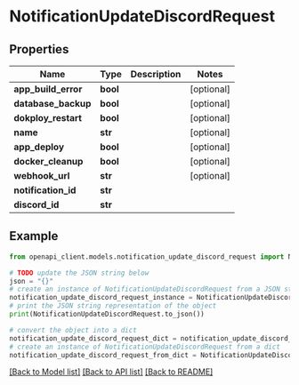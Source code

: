 # NotificationUpdateDiscordRequest


## Properties

Name | Type | Description | Notes
------------ | ------------- | ------------- | -------------
**app_build_error** | **bool** |  | [optional] 
**database_backup** | **bool** |  | [optional] 
**dokploy_restart** | **bool** |  | [optional] 
**name** | **str** |  | [optional] 
**app_deploy** | **bool** |  | [optional] 
**docker_cleanup** | **bool** |  | [optional] 
**webhook_url** | **str** |  | [optional] 
**notification_id** | **str** |  | 
**discord_id** | **str** |  | 

## Example

```python
from openapi_client.models.notification_update_discord_request import NotificationUpdateDiscordRequest

# TODO update the JSON string below
json = "{}"
# create an instance of NotificationUpdateDiscordRequest from a JSON string
notification_update_discord_request_instance = NotificationUpdateDiscordRequest.from_json(json)
# print the JSON string representation of the object
print(NotificationUpdateDiscordRequest.to_json())

# convert the object into a dict
notification_update_discord_request_dict = notification_update_discord_request_instance.to_dict()
# create an instance of NotificationUpdateDiscordRequest from a dict
notification_update_discord_request_from_dict = NotificationUpdateDiscordRequest.from_dict(notification_update_discord_request_dict)
```
[[Back to Model list]](../README.md#documentation-for-models) [[Back to API list]](../README.md#documentation-for-api-endpoints) [[Back to README]](../README.md)


